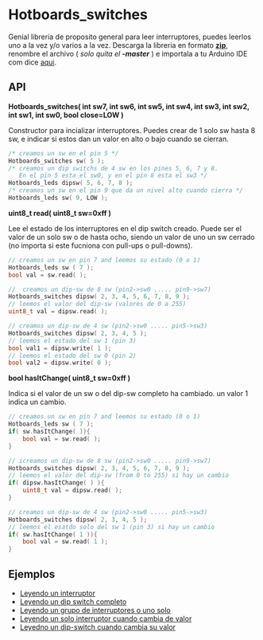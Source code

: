 Hotboards_switches
===============

Genial libreria de proposito general para leer interruptores, puedes leerlos uno a la vez y/o varios a la vez. Descarga la libreria en formato [**zip**](https://github.com/Hotboards/Hotboards_switches/archive/master.zip), renombre el archivo ( _solo quita el **-master**_ ) e importala a tu Arduino IDE com dice [aqui](https://www.arduino.cc/en/Guide/Libraries).

API
---

**Hotboards_switches( int sw7, int sw6, int sw5, int sw4, int sw3, int sw2, int sw1, int sw0, bool close=LOW )**

Constructor para incializar interruptores. Puedes crear de 1 solo sw hasta 8 sw, e indicar si estos dan un valor en alto o bajo cuando se cierran.

``` cpp
/* creamos un sw en el pin 5 */
Hotboards_switches sw( 5 );
/* creamos un dip switchs de 4 sw en los pines 5, 6, 7 y 8.
   En el pin 5 esta el sw0, y en el pin 8 esta el sw3 */
Hotboards_leds dipsw( 5, 6, 7, 8 );
/* creamos un sw en el pin 9 que da un nivel alto cuando cierra */
Hotboards_leds sw( 9, LOW );
```

**uint8_t read( uint8_t sw=0xff )**

Lee el estado de los interruptores en el dip switch creado. Puede ser el valor de un solo sw o de hasta ocho, siendo un valor de uno un sw cerrado (no importa si este fucniona con pull-ups o pull-downs).

``` cpp
// creamos un sw en pin 7 and leemos su estado (0 o 1)
Hotboards_leds sw ( 7 );
bool val = sw.read( );

//  creamos un dip-sw de 8 sw (pin2->sw0 ..... pin9->sw7)
Hotboards_switches dipsw( 2, 3, 4, 5, 6, 7, 8, 9 );
// leemos el valor del dip-sw (valores de 0 a 255)
uint8_t val = dipsw.read( );

// creamos un dip-sw de 4 sw (pin2->sw0 ..... pin5->sw3)
Hotboards_switches dipsw( 2, 3, 4, 5 );
// leemos el estado del sw 1 (pin 3)
bool val1 = dipsw.write( 1 );
// leemos el estado del sw 0 (pin 2)
bool val2 = dipsw.write( 0 );
```

**bool hasItChange( uint8_t sw=0xff )**

Indica si el valor de un sw o del dip-sw completo ha cambiado. un valor 1 indica un cambio.

``` cpp
// creamos un sw en pin 7 and leemos su estado (0 o 1)
Hotboards_leds sw ( 7 );
if( sw.hasItChange( )){
    bool val = sw.read( );
}

// icreamos un dip-sw de 8 sw (pin2->sw0 ..... pin9->sw7)
Hotboards_switches dipsw( 2, 3, 4, 5, 6, 7, 8, 9 );
// leemos el valor del dip-sw (from 0 to 255) si hay un cambio
if( dipsw.hasItChange( ) ){
    uint8_t val = dipsw.read( );
}

// creamos un dip-sw de 4 sw (pin2->sw0 ..... pin5->sw3)
Hotboards_switches dipsw( 2, 3, 4, 5 );
// leemos el esatdo solo del sw 1 (pin 3) si hay un cambio
if( sw.hasItChange( 1 )){
    bool val = sw.read( 1 );
}
```

Ejemplos
--------

- [Leyendo un interruptor](https://github.com/Hotboards/Hotboards_switches/tree/master/examples/input/input.ino)
- [Leyendo un dip switch completo](https://github.com/Hotboards/Hotboards_switches/tree/master/examples/dip_switch/dip_switch.ino)
- [Leyendo un grupo de interruptores o uno solo](https://github.com/Hotboards/Hotboards_switches/tree/master/examples/inputs/inputs.ino)
- [Leyendo un solo interruptor cuando cambia de valor](https://github.com/Hotboards/Hotboards_switches/tree/master/examples/input_change/input_change.ino)
- [Leyedno un dip-switch cuando cambia su valor](https://github.com/Hotboards/Hotboards_switches/tree/master/examples/dipsw_change/dipsw_change.ino)
